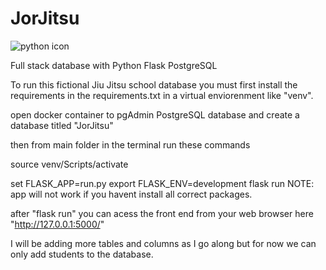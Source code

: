 # JorJitsu

![python icon](https://user-images.githubusercontent.com/102629027/181937293-e1e3f7b3-0634-4c7b-b869-5e9f98c43dc8.png)


Full stack database with Python Flask PostgreSQL

To run this fictional Jiu Jitsu school database you must first install the requirements in the requirements.txt 
in a virtual enviorenment like "venv".



open docker container to pgAdmin PostgreSQL database and create a database titled "JorJitsu"

then from main folder in the terminal run these commands 

source venv/Scripts/activate

set FLASK_APP=run.py
export FLASK_ENV=development
flask run
NOTE: app will not work if you havent install all correct packages.

after "flask run" you can acess the front end from your web browser here "http://127.0.0.1:5000/"

I will be adding more tables and columns as I go along but for now we can only add students to the database.
